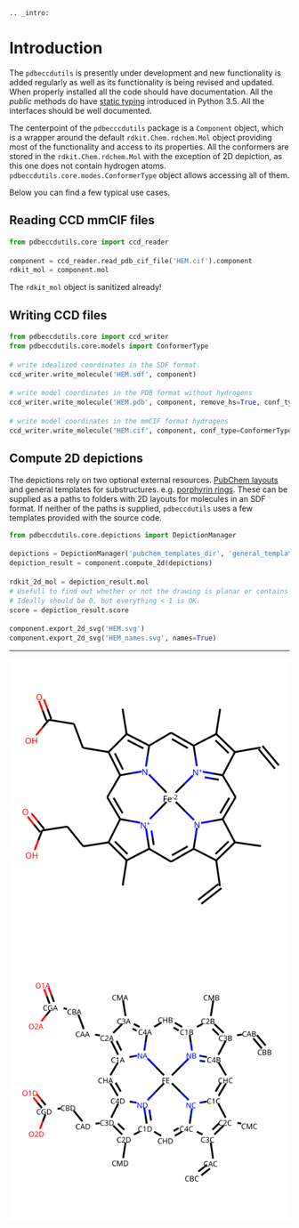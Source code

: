 ```eval_rst
.. _intro:
```

# Introduction

The `pdbeccdutils` is presently under development and new functionality is added regularly as well as its functionality is being revised and updated. When properly installed all the code should have documentation. All the *public* methods do have [static typing](http://mypy-lang.org/) introduced in Python 3.5. All the interfaces should be well documented.

The centerpoint of the `pdbecccdutils` package is a `Component` object, which is a wrapper around the default `rdkit.Chem.rdchem.Mol` object providing most of the functionality and access to its properties. All the conformers are stored in the `rdkit.Chem.rdchem.Mol` with the exception of 2D depiction, as this one does not contain hydrogen atoms. `pdbeccdutils.core.modes.ConformerType` object allows accessing all of them.

Below you can find a few typical use cases.

## Reading CCD mmCIF files

```python
from pdbeccdutils.core import ccd_reader

component = ccd_reader.read_pdb_cif_file('HEM.cif').component
rdkit_mol = component.mol
```

The `rdkit_mol` object is sanitized already!

## Writing CCD files

```python
from pdbeccdutils.core import ccd_writer
from pdbeccdutils.core.models import ConformerType

# write idealized coordinates in the SDF format.
ccd_writer.write_molecule('HEM.sdf', component)

# write model coordinates in the PDB format without hydrogens
ccd_writer.write_molecule('HEM.pdb', component, remove_hs=True, conf_type=ConformerType.Model)

# write model coordinates in the mmCIF format hydrogens
ccd_writer.write_molecule('HEM.cif', component, conf_type=ConformerType.Model)
```

## Compute 2D depictions

The depictions rely on two optional external resources. [PubChem layouts](https://www.ncbi.nlm.nih.gov/pccompound) and general templates for substructures. e.g. [porphyrin rings](https://en.wikipedia.org/wiki/Porphyrin). These can be supplied as a paths to folders with 2D layouts for molecules in an SDF format. If neither of the paths is supplied, `pdbeccdutils` uses a few templates provided with the source code.

```python
from pdbeccdutils.core.depictions import DepictionManager

depictions = DepictionManager('pubchem_templates_dir', 'general_templates_dir')
depiction_result = component.compute_2d(depictions)

rdkit_2d_mol = depiction_result.mol
# Usefull to find out whether or not the drawing is planar or contains clashes.
# Ideally should be 0, but everything < 1 is OK.
score = depiction_result.score

component.export_2d_svg('HEM.svg')
component.export_2d_svg('HEM_names.svg', names=True)
```

---
<div align='center'>
    <img src='../_static/HEM_300.svg' />
    <img src='../_static/HEM_300_names.svg' />
</div>
